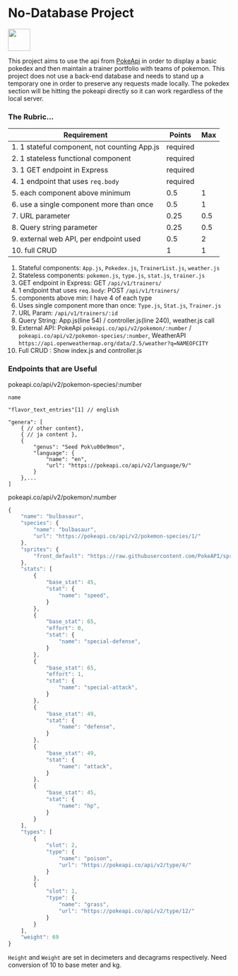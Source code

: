 # No-Database Project
<img src=https://s3.amazonaws.com/devmountain/www/img/dm_white_logo.png height="50px" />

This project aims to use the api from <a href="pokeapi.co">PokeApi</a> in order to display a basic pokedex and then maintain a trainer portfolio with teams of pokemon.  This project does not use a back-end database and needs to stand up a temporary one in order to preserve any requests made locally.  The pokedex section will be hitting the pokeapi directly so it can work regardless of the local server.


### The Rubric...

| Requirement                                  | Points   | Max |
| -------------------------------------------- | -------- | --- |
| 1. 1 stateful component, not counting App.js | required |     |
| 2. 1 stateless functional component          | required |     |
| 3. 1 GET endpoint in Express                 | required |     |
| 4. 1 endpoint that uses `req.body`           | required |     |
| 5. each component above minimum              | 0.5      | 1   |
| 6. use a single component more than once     | 0.5      | 1   |
| 7. URL parameter                             | 0.25     | 0.5 |
| 8. Query string parameter                    | 0.25     | 0.5 |
| 9. external web API, per endpoint used       | 0.5      | 2   |
| 10. full CRUD                                | 1        | 1   |

1. Stateful components: `App.js`, `Pokedex.js`, `TrainerList.js`, `weather.js`
2. Stateless components: `pokemon.js`, `type.js`, `stat.js`, `trainer.js`
3. GET endpoint in Express:  GET `/api/v1/trainers/`
4. 1 endpoint that uses `req.body`: POST `/api/v1/trainers/`
5. components above min:  I have 4 of each type
6. Uses single component more than once: `Type.js`, `Stat.js`, `Trainer.js`
7. URL Param: `/api/v1/trainers/:id`
8. Query String: App.js(line 54) / controller.js(line 240), weather.js call
9. External API: PokeApi `pokeapi.co/api/v2/pokemon/:number` / `pokeapi.co/api/v2/pokemon-species/:number`,  WeatherAPI `https://api.openweathermap.org/data/2.5/weather?q=NAMEOFCITY`
10. Full CRUD : Show index.js and controller.js 


### Endpoints that are Useful
pokeapi.co/api/v2/pokemon-species/:number 
    
    name
    
    "flavor_text_entries"[1] // english

    "genera": [
        { // other content},
        { // ja content },
        {
            "genus": "Seed Pok\u00e9mon",
            "language": {
                "name": "en",
                "url": "https://pokeapi.co/api/v2/language/9/"
            }
        },...
    ]

pokeapi.co/api/v2/pokemon/:number 
```javascript
{
    "name": "bulbasaur",
    "species": {
        "name": "bulbasaur",
        "url": "https://pokeapi.co/api/v2/pokemon-species/1/"
    },
    "sprites": {
        "front_default": "https://raw.githubusercontent.com/PokeAPI/sprites/master/sprites/pokemon/1.png"
    },
    "stats": [
        {
            "base_stat": 45,
            "stat": {
                "name": "speed",
            }
        },
        {
            "base_stat": 65,
            "effort": 0,
            "stat": {
                "name": "special-defense",
            }
        },
        {
            "base_stat": 65,
            "effort": 1,
            "stat": {
                "name": "special-attack",
            }
        },
        {
            "base_stat": 49,
            "stat": {
                "name": "defense",
            }
        },
        {
            "base_stat": 49,
            "stat": {
                "name": "attack",
            }
        },
        {
            "base_stat": 45,
            "stat": {
                "name": "hp",
            }
        }
    ],
    "types": [
        {
            "slot": 2,
            "type": {
                "name": "poison",
                "url": "https://pokeapi.co/api/v2/type/4/"
            }
        },
        {
            "slot": 1,
            "type": {
                "name": "grass",
                "url": "https://pokeapi.co/api/v2/type/12/"
            }
        }
    ],
    "weight": 69
}
```

```Height``` and ```Weight``` are set in decimeters and decagrams respectively.  Need conversion of 10 to base meter and kg.


